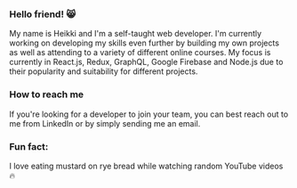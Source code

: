 ### Hello friend! 😸

My name is Heikki and I'm a self-taught web developer. I'm currently working on developing my skills even further by building my own projects as well as attending to a variety of different online courses. My focus is currently in React.js, Redux, GraphQL, Google Firebase and Node.js due to their popularity and suitability for different projects.

### How to reach me

If you're looking for a developer to join your team, you can best reach out to me from LinkedIn or by simply sending me an email.

### Fun fact:

I love eating mustard on rye bread while watching random YouTube videos 🔥

<!--
**torastrengel/torastrengel** is a ✨ _special_ ✨ repository because its `README.md` (this file) appears on your GitHub profile.

Here are some ideas to get you started:

- 🔭 I’m currently working on ...
- 🌱 I’m currently learning ...
- 👯 I’m looking to collaborate on ...
- 🤔 I’m looking for help with ...
- 💬 Ask me about ...
- 📫 How to reach me: ...
- 😄 Pronouns: ...
- ⚡ Fun fact: ...
-->
